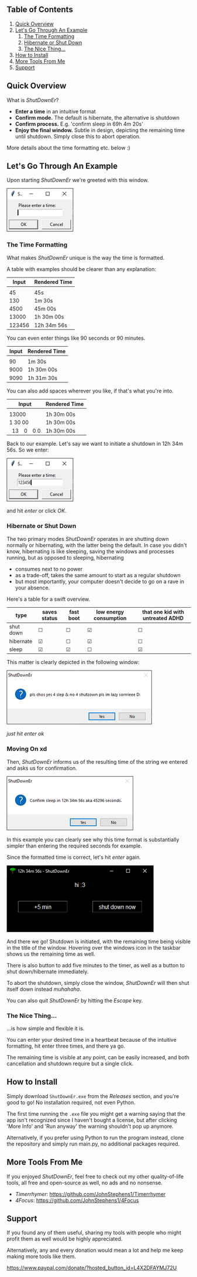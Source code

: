 ## Table of Contents
1. [Quick Overview](#quick-overview)
2. [Let's Go Through An Example](#lets-go-through-an-example)
   1. [The Time Formatting](#the-time-formatting)
   2. [Hibernate or Shut Down](#hibernate-or-shut-down)
   3. [The Nice Thing...](#the-nice-thing)
3. [How to Install](#how-to-install)
4. [More Tools From Me](#more-tools-from-me)
5. [Support](#support)


## Quick Overview

What is _ShutDownEr_?

- **Enter a time** in an intuitive format
- **Confirm mode.** The default is hibernate, the alternative is shutdown
- **Confirm process.** E.g. 'confirm sleep in 69h 4m 20s'
- **Enjoy the final window.** Subtle in design, depicting the remaining time until shutdown. Simply close this to abort operation.

More details about the time formatting etc. below :)

## Let's Go Through An Example

Upon starting _ShutDownEr_ we're greeted with this window.

![greeting](readme-images/greeting.PNG)

### The Time Formatting

What makes _ShutDownEr_ unique is the way the time is formatted.

A table with examples should be clearer than any explanation:

| Input  | Rendered Time |
|--------|---------------|
|        |               |
| 45     | 45s           |
| 130    | 1m 30s        |
| 4500   | 45m 00s       |
| 13000  | 1h 30m 00s    |
| 123456 | 12h 34m 56s   |

You can even enter things like 90 seconds or 90 minutes.

| Input | Rendered Time |
|-------|---------------|
|       |               |
| 90    | 1m 30s        |
| 9000  | 1h 30m 00s    |
| 9090  | 1h 31m 30s    |

You can also add spaces wherever you like, if that's what you're into.

| Input                         | Rendered Time |
|-------------------------------|---------------|
|                               |               |
| 13000                         | 1h 30m 00s    |
| 1 30 00                       | 1h 30m 00s    |
| &nbsp; 13 &ensp; 0 &ensp; 0 0 | 1h 30m 00s    |

Back to our example. Let's say we want to initiate a shutdown in 12h 34m 56s. So we enter:

![greeting-filled-out](readme-images/greeting-filled-out.PNG)

and hit _enter_ or click _OK_.
<br>

### Hibernate or Shut Down
The two primary modes _ShutDownEr_ operates in are shutting down normally or hibernating, with the latter being the default.
In case you didn't know, hibernating is like sleeping, saving the windows and processes running, but as opposed to sleeping, hibernating

- consumes next to no power
- as a trade-off, takes the same amount to start as a regular shutdown
- but most importantly, your computer doesn't decide to go on a rave in your absence.

Here's a table for a swift overview.


| type      | saves status | fast boot | low energy consumption | that one kid with untreated ADHD |
|-----------|--------------|-----------|------------------------|----------------------------------|
| shut down | &#9744;      | &#9744;   | &#9745;                | &#9744;                          |
| hibernate | &#9745;      | &#9744;   | &#9745;                | &#9744;                          |
| sleep     | &#9745;      | &#9745;   | &#9744;                | &#9745;                          |

This matter is clearly depicted in the following window:

![confirm-sleep](readme-images/confirm-sleep.PNG)

*just hit enter ok*

### Moving On xd

Then, _ShutDownEr_ informs us of the resulting time of the string we entered and asks us for confirmation.

![confirm-init-shutdown](readme-images/confirm-init-shutdown.PNG)

In this example you can clearly see why this time format is substantially simpler than entering the required seconds for example.
<br>

Since the formatted time is correct, let's hit _enter_ again.

![final-window](readme-images/final-window-updated.PNG)

And there we go! Shutdown is initiated, with the remaining time being visible in the title of the window.
Hovering over the windows icon in the taskbar shows us the remaining time as well.

There is also button to add five minutes to the timer, as well as a button to shut down/hibernate immediately.

To abort the shutdown, simply close the window, _ShutDownEr_ will then shut itself down instead *muhahaha*.

You can also quit _ShutDownEr_ by hitting the _Escape_ key.


### The Nice Thing...

...is how simple and flexible it is.

You can enter your desired time in a heartbeat because of the intuitive formatting, hit enter three times, and there ya go.

The remaining time is visible at any point, can be easily increased, and both cancellation and shutdown require but a single click.


## How to Install

Simply download `ShutDownEr.exe` from the _Releases_ section, and you're good to go! No installation required, not even Python.

The first time running the `.exe` file you might get a warning saying that the app isn't recognized since I haven't bought a license, but after clicking 'More Info' and 'Run anyway' the warning shouldn't pop up anymore.

Alternatively, if you prefer using Python to run the program instead, clone the repository and simply run main.py, no additional packages required.


## More Tools From Me

If you enjoyed _ShutDownEr_, feel free to check out my other quality-of-life tools, all free and open-source as well, no ads and no nonsense.

- _Timerrhymer_: https://github.com/JohnStephens1/Timerrhymer
- _4Focus_: https://github.com/JohnStephens1/4Focus

## Support

If you found any of them useful, sharing my tools with people who might profit them as well would be highly appreciated.

Alternatively, any and every donation would mean a lot and help me keep making more tools like them.

https://www.paypal.com/donate/?hosted_button_id=L4X2DFAYMJ72U